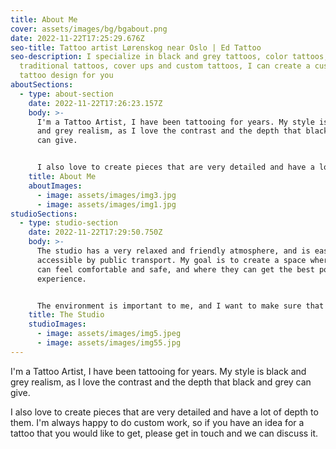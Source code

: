 ```yaml
---
title: About Me
cover: assets/images/bg/bgabout.png
date: 2022-11-22T17:25:29.676Z
seo-title: Tattoo artist Lørenskog near Oslo | Ed Tattoo
seo-description: I specialize in black and grey tattoos, color tattoos,
  traditional tattoos, cover ups and custom tattoos, I can create a custom
  tattoo design for you
aboutSections:
  - type: about-section
    date: 2022-11-22T17:26:23.157Z
    body: >-
      I'm a Tattoo Artist, I have been tattooing for years. My style is black
      and grey realism, as I love the contrast and the depth that black and grey
      can give. 


      I also love to create pieces that are very detailed and have a lot of depth to them. I'm always happy to do custom work, so if you have an idea for a tattoo that you would like to get, please get in touch and we can discuss it.
    title: About Me
    aboutImages:
      - image: assets/images/img3.jpg
      - image: assets/images/img1.jpg
studioSections:
  - type: studio-section
    date: 2022-11-22T17:29:50.750Z
    body: >-
      The studio has a very relaxed and friendly atmosphere, and is easily
      accessible by public transport. My goal is to create a space where people
      can feel comfortable and safe, and where they can get the best possible
      experience. 


      The environment is important to me, and I want to make sure that my clients feel safe and comfortable. It has all the equipment needed to create a safe and sterile environment for both the artist and the client.
    title: The Studio
    studioImages:
      - image: assets/images/img5.jpeg
      - image: assets/images/img55.jpg
---
```

I'm a Tattoo Artist, I have been tattooing for years. My style is black and grey realism, as I love the contrast and the depth that black and grey can give. 

I also love to create pieces that are very detailed and have a lot of depth to them. I'm always happy to do custom work, so if you have an idea for a tattoo that you would like to get, please get in touch and we can discuss it.